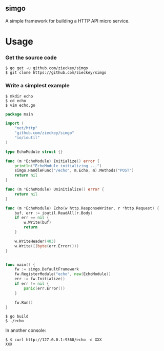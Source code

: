 simgo
---

A simple framework for building a HTTP API micro service.

# Usage

### Get the source code

	$ go get -u github.com/zieckey/simgo
	$ git clone https://github.com/zieckey/simgo

### Write a simplest example

	$ mkdir echo
	$ cd echo
	$ vim echo.go

```go
package main

import (
	"net/http"
	"github.com/zieckey/simgo"
	"io/ioutil"
)

type EchoModule struct {}

func (m *EchoModule) Initialize() error {
	println("EchoModule initializing ...")
	simgo.HandleFunc("/echo", m.Echo, m).Methods("POST")
	return nil
}

func (m *EchoModule) Uninitialize() error {
	return nil
}

func (m *EchoModule) Echo(w http.ResponseWriter, r *http.Request) {
	buf, err := ioutil.ReadAll(r.Body)
	if err == nil {
		w.Write(buf)
		return
	}

	w.WriteHeader(403)
	w.Write([]byte(err.Error()))
}


func main() {
	fw := simgo.DefaultFramework
	fw.RegisterModule("echo", new(EchoModule))
	err := fw.Initialize()
	if err != nil {
		panic(err.Error())
	}

	fw.Run()
}
```

	$ go build
	$ ./echo

In another console:

	$ $ curl http://127.0.0.1:9360/echo -d XXX
	XXX
